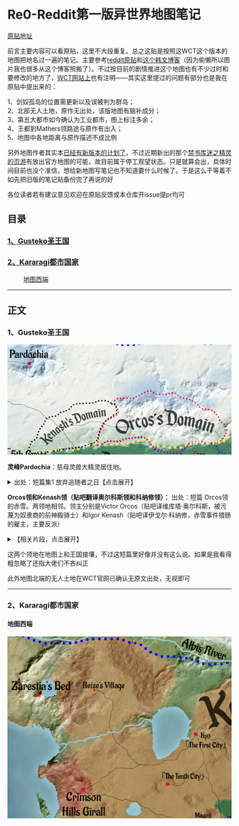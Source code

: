 # Re0-Reddit第一版异世界地图笔记

[原贴地址](https://tieba.baidu.com/p/6614464253)



前言主要内容可以看原贴，这里不大段重复。总之这贴是按照这WCT这个版本的地图把地名过一遍的笔记。主要参考[reddit原贴](https://www.reddit.com/r/Re_Zero/comments/f9v2nb/media_rezero_world_map)和[这个韩文博客](https://blog.naver.com/000124hj/221829300124)（因为偷懒所以图片我也很多从这个博客照搬了）。不过按目前的剧情推进这个地图也有不少过时和要修改的地方了，[WCT网站上](https://witchculttranslation.com/re-zero-world-map)也有注明——其实这里提过的问题有部分也是我在原贴中提出来的：


1、剑奴孤岛的位置需更新以及误被判为群岛；<br/>
2、北部无人土地，原作无出处，该版地图有脑补成分；<br/>
3、第五大都市如今确认为工业都市，图上标注多余；<br/>
4、王都到Mathers领路途与原作有出入；<br/>
5、地图中各地距离与原作描述不成比例<br/>



另外地图作者其实本[已经有新版本的计划了](https://twitter.com/rezidl/status/1373872697416019968)，不过近期新出的那个[禁书库迷之精灵的页游](https://rezero.fandom.com/zh/wiki/%E7%A6%81%E4%B9%A6%E4%B8%8E%E8%B0%9C%E4%B9%8B%E7%B2%BE%E7%81%B5)有放出官方地图的可能，故目前属于停工观望状态。只是就算会出，具体时间目前也没个准信，想给新地图写笔记也不知道要什么时候了。于是这么干等着不如先把旧版的笔记贴备份完了再说的好

各位读者若有建议意见欢迎在原贴反馈或本仓库开issue提pr均可

## 目录

### [1、Gusteko圣王国](#1Gusteko圣王国)
### [2、Kararagi都市国家](#2Kararagi都市国家)
&emsp; &emsp; [地图西端](#地图西端)




----


## 正文

### 1、Gusteko圣王国

![](https://github.com/CanopusEtaCarinae/tiebaposts/blob/master/mapnote/image/pardochia.png)


**灵峰Pardochia**：慈母灵兽大精灵居住地。

<details>
<summary>出处：短篇集1 放弃追随者之日【点击展开】</summary>

> ──北方的古斯提克聖王國由於嚴寒與險峻山脈橫亙，是對人與動物而言皆得被迫面臨嚴酷考驗的國家。在整年皆降雪的環境下，只能栽種抗寒的少數幾種農作物，取而代之的是靠著家畜飼育與高聳山脈沉眠的許多魔礦石礦脈，國力便是靠著採掘事業與販賣魔礦石維持。
>
> 另外，靈峰帕德奇亞的山頂還有四大精靈之一「聖獸歐德格拉斯」以強大力量君臨天下。<br/>
<br/>
</details>

**Orcos领和Kenash领（贴吧翻译奥尔科斯领和科纳修领）：** 出处：短篇 Orcos领的赤雪。两领地相邻。领主分别是Victor Orcos（贴吧译维库塔·奥尔科斯，被污蔑为奴隶商的前神殿骑士）和Igor Kenash（贴吧译伊戈尔·科纳修，赤雪事件猎肠的雇主，主要反派）

<details>
<summary>【相关片段，点击展开】</summary>

> 捏紧拳头的伊戈尔奋力诉说的，是发生在与他治理的科纳修领相邻的奥尔科斯领中的丑闻。<br/>
<br/>
</details>

这两个领地在地图上和王国接壤，不过这短篇里好像并没有这么说。如果是我看得粗忽略了还指大佬们不吝纠正

此外地图北端的无人土地在WCT官网已确认无原文出处，无视即可

----

### 2、Kararagi都市国家

#### 地图西端

![](https://github.com/CanopusEtaCarinae/tiebaposts/blob/master/mapnote/image/redhill.png)

